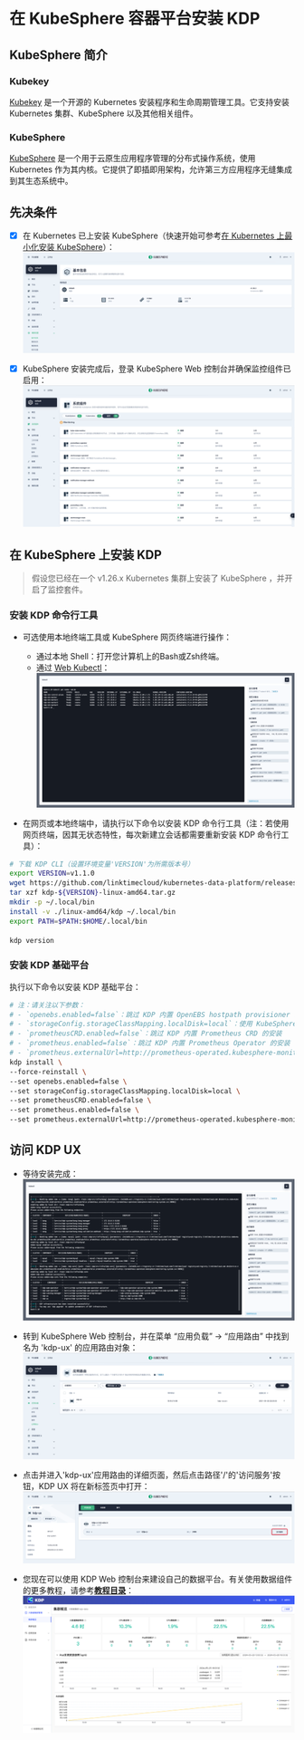 # 在 KubeSphere 容器平台安装 KDP
## KubeSphere 简介
### Kubekey

[Kubekey](https://github.com/kubesphere/kubekey) 是一个开源的 Kubernetes 安装程序和生命周期管理工具。它支持安装 Kubernetes 集群、KubeSphere 以及其他相关组件。

### KubeSphere

[KubeSphere](https://kubesphere.io/zh/) 是一个用于云原生应用程序管理的分布式操作系统，使用 Kubernetes 作为其内核。它提供了即插即用架构，允许第三方应用程序无缝集成到其生态系统中。

## 先决条件

- [x] 在 Kubernetes 已上安装 KubeSphere（快速开始可参考[在 Kubernetes 上最小化安装 KubeSphere](https://kubesphere.io/zh/docs/v3.4/quick-start/minimal-kubesphere-on-k8s/)）：
![ks-cluster-overview](./images/ks-cluster-overview.png)

- [x] KubeSphere 安装完成后，登录 KubeSphere Web 控制台并确保监控组件已启用：
![ks-monitoring](./images/ks-monitoring.png)

## 在 KubeSphere 上安装 KDP

> 假设您已经在一个 v1.26.x Kubernetes 集群上安装了 KubeSphere ，并开启了监控套件。

### 安装 KDP 命令行工具

* 可选使用本地终端工具或 KubeSphere 网页终端进行操作：
  - 通过本地 Shell：打开您计算机上的Bash或Zsh终端。
  - 通过 [Web Kubectl](https://kubesphere.io/zh/docs/v3.4/toolbox/web-kubectl/)：
![KubernetesSphere Web Kubectl](./images/ks-web-kubectl.png)

* 在网页或本地终端中，请执行以下命令以安装 KDP 命令行工具（注：若使用网页终端，因其无状态特性，每次新建立会话都需要重新安装 KDP 命令行工具）：
```bash
# 下载 KDP CLI（设置环境变量'VERSION'为所需版本号）
export VERSION=v1.1.0
wget https://github.com/linktimecloud/kubernetes-data-platform/releases/download/${VERSION}/kdp-${VERSION}-linux-amd64.tar.gz
tar xzf kdp-${VERSION}-linux-amd64.tar.gz
mkdir -p ~/.local/bin
install -v ./linux-amd64/kdp ~/.local/bin
export PATH=$PATH:$HOME/.local/bin

kdp version
```

### 安装 KDP 基础平台

执行以下命令以安装 KDP 基础平台：
```bash
# 注：请关注以下参数：
# - `openebs.enabled=false`：跳过 KDP 内置 OpenEBS hostpath provisioner 组件的安装
# - `storageConfig.storageClassMapping.localDisk=local`：使用 KubeSphere 上的内置 StorageClass，你也可以将 `local` 更改为其他现有的 SC
# - `prometheusCRD.enabled=false`：跳过 KDP 内置 Prometheus CRD 的安装
# - `prometheus.enabled=false`：跳过 KDP 内置 Prometheus Operator 的安装
# - `prometheus.externalUrl=http://prometheus-operated.kubesphere-monitoring-system.svc:9090`：使用 KubeSphere 上的内置 Prometheus 服务
kdp install \
--force-reinstall \
--set openebs.enabled=false \
--set storageConfig.storageClassMapping.localDisk=local \
--set prometheusCRD.enabled=false \
--set prometheus.enabled=false \
--set prometheus.externalUrl=http://prometheus-operated.kubesphere-monitoring-system.svc:9090 
```

## 访问 KDP UX

* 等待安装完成：
![ks-kdp-install](./images/ks-kdp-install.png)

* 转到 KubeSphere Web 控制台，并在菜单 “应用负载” -> “应用路由” 中找到名为 'kdp-ux' 的应用路由对象：
![ks-kdp-ux-ingress](./images/ks-kdp-ux-ingress.png)

* 点击并进入'kdp-ux'应用路由的详细页面，然后点击路径'/'的'访问服务'按钮，KDP UX 将在新标签页中打开：
![ks-kdp-ux-access-service](./images/ks-kdp-ux-access-service.png)

* 您现在可以使用 KDP Web 控制台来建设自己的数据平台。有关使用数据组件的更多教程，请参考[**教程目录**](./tutorials.md)：
![kdp-ux-landing-page](./images/kdp-ux-landing-page.png)
